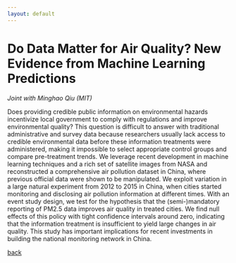 ```yaml
---
layout: default
---
```


# Do Data Matter for Air Quality? New Evidence from Machine Learning Predictions

_Joint with Minghao Qiu (MIT)_

Does providing credible public information on environmental hazards incentivize local government to comply with regulations and improve environmental quality? This question is difficult to answer with traditional administrative and survey data because researchers usually lack access to credible environmental data before these information treatments were administered, making it impossible to select appropriate control groups and compare pre-treatment trends. We leverage recent development in machine learning techniques and a rich set of satellite images from NASA and reconstructed a comprehensive air pollution dataset in China, where previous official data were shown to be manipulated. We exploit variation in a large natural experiment from 2012 to 2015 in China, when cities started monitoring and disclosing air pollution information at different times. With an event study design, we test for the hypothesis that the (semi-)mandatory reporting of PM2.5 data improves air quality in treated cities. We find null effects of this policy with tight confidence intervals around zero, indicating that the information treatment is insufficient to yield large changes in air quality. This study has important implications for recent investments in building the national monitoring network in China.

[back](./)

